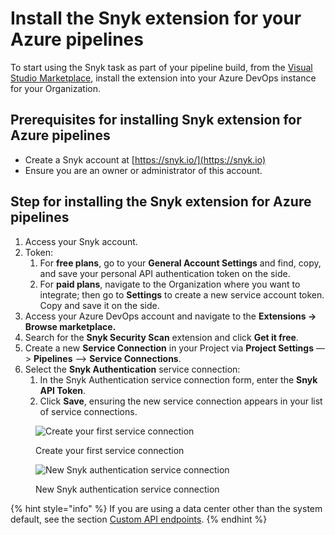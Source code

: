 # Install the Snyk extension for your Azure pipelines

To start using the Snyk task as part of your pipeline build, from the [Visual Studio Marketplace](https://marketplace.visualstudio.com/items?itemName=Snyk.snyk-security-scan), install the extension into your Azure DevOps instance for your Organization.

## **Prerequisites for installing Snyk extension for Azure pipelines**

* Create a Snyk account at [https://snyk.io/](https://snyk.io)
* Ensure you are an owner or administrator of this account.

## **Step for installing the Snyk extension for Azure pipelines**

1. Access your Snyk account.
2. Token:
   1. For **free plans**, go to your **General Account Settings** and find, copy, and save your personal API authentication token on the side.
   2. For **paid plans**, navigate to the Organization where you want to integrate; then go to **Settings** to create a new service account token. Copy and save it on the side.
3. Access your Azure DevOps account and navigate to the **Extensions -> Browse marketplace.**
4. Search for the **Snyk Security Scan** extension and click **Get it free**.
5. Create a new **Service Connection** in your Project via **Project Settings** —> **Pipelines** —> **Service Connections**.
6. Select the **Snyk Authentication** service connection:
   1. In the Snyk Authentication service connection form, enter the **Snyk API Token**.
   2. Click **Save**, ensuring the new service connection appears in your list of service connections.

<figure><img src="../../../.gitbook/assets/ap_-_search.jpg" alt="Create your first service connection"><figcaption><p>Create your first service connection</p></figcaption></figure>

<figure><img src="../../../.gitbook/assets/Azure-authentication-connection-setup.png" alt="New Snyk authentication service connection"><figcaption><p>New Snyk authentication service connection</p></figcaption></figure>



{% hint style="info" %}
If you are using a data center other than the system default, see the section [Custom API endpoints](https://docs.snyk.io/scm-ide-and-ci-cd-integrations/snyk-ci-cd-integrations/azure-pipelines-integration/custom-api-endpoints).
{% endhint %}
